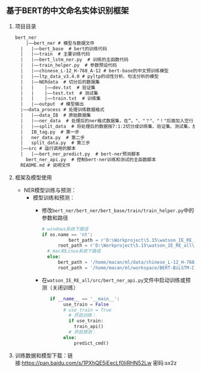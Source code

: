 ## 基于BERT的中文命名实体识别框架

1. 项目目录
    ```xml
    bert_ner
    	|——bert_ner # 模型与数据文件
	  |   |——bert_base  # bert的训练代码
	  |   |——train  # 主要训练代码
	  |   |——bert_lstm_ner.py  # 训练的主函数代码
	  |   |——train_helper.py  # 参数预设代码
	  |   |——chinese_L-12_H-768_A-12 # bert-base的中文预训练模型
	  |   |——ltp_data_v3.4.0 # pyltp的词性分析、句法分析的模型
	  |   |——NERdata  # 切分后的数据集
	  |   |    |——dev.txt  # 验证集
	  |   |    |——test.txt  # 测试集
	  |   |    |——train.txt  # 训练集
	  |   |——output  # 模型输出
	  |——data_process # 处理训练数据格式
	  |   |——data_IB  # 原始数据集
	  |   |——ner_data  # 处理后的ner格式数据集，在“。"、"？"、"！"后面加入空行
	  |   |——split_data  # 将处理后的数据按7:1:2切分成训练集、验证集、测试集，放入NERdata目录中
	  |   IB_tag.py  # 第一步
	  |   ner_data.py  # 第二步
	  |   split_data.py  # 第三步
	  |——src # 运行调用的脚本
	  |   |——bert_ner_predict.py  # bert-ner预测脚本
		bert_ner_api.py  # 控制bert-ner训练和测试的主函数脚本
	  README.md # 说明文件
	```
	
2. 框架及模型使用
	* NER模型训练与预测：
      * 模型训练和预测：
          * 修改`bert_ner/bert_ner/bert_base/train/train_helper.py`中的参数和路径
              ```python
            # windows系统下路径
              if os.name == 'nt':
	            		bert_path = r'D:\Workproject\5.15\watson_IE_RE_all\bert_ner\chinese_L-12_H-768_A-12'
	        		root_path = r'D:\Workproject\5.15\watson_IE_RE_all\bert_ner'
	            # mac和Linux系统下路径
	            else:
	        		bert_path = '/home/macan/ml/data/chinese_L-12_H-768_A-12/'
	                root_path = '/home/macan/ml/workspace/BERT-BiLSTM-CRF-NER'
	        ```
          
          
          
          * 在`watson_IE_RE_all/src/bert_ner_api.py`文件中启动训练或预测（关闭训练）
              ```python
                 if __name__ == '__main__':
                      use_train = False
                      # use_train = True
	                    # 开启训练：
	                    if use_train:
	                      train_api()
	                    # 开启预测：
                      else:
	                      predict_cmd()
	        ```
	
3. 训练数据和模型下载：链接:https://pan.baidu.com/s/1PXhQE5iEecLf0IiRHN52Lw  密码:sx2z


